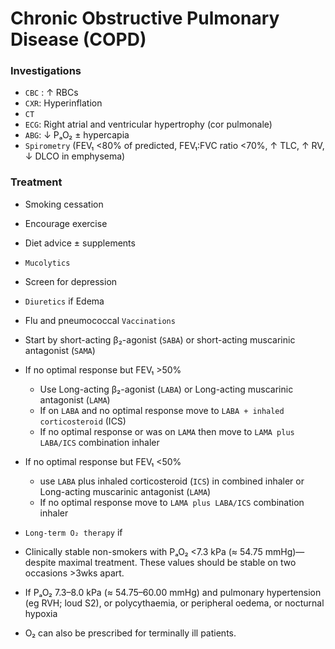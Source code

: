 # Chronic Obstructive Pulmonary Disease (COPD)

### Investigations

- `CBC` : ↑ RBCs
- `CXR`: Hyperinflation
- `CT`
- `ECG`: Right atrial and ventricular hypertrophy (cor pulmonale)
- `ABG`: ↓ PₐO₂ ± hypercapia
- `Spirometry` (FEV₁ <80% of predicted, FEV₁:FVC ratio <70%, ↑ TLC, ↑ RV, ↓ DLCO in emphysema)

### Treatment

- Smoking cessation
- Encourage exercise
- Diet advice ± supplements
- `Mucolytics`
- Screen for depression
- `Diuretics` if Edema
- Flu and pneumococcal `Vaccinations`
- Start by short-acting β₂-agonist (`SABA`) or short-acting muscarinic antagonist (`SAMA`)
- If no optimal response but FEV₁ >50%

  - Use Long-acting β₂-agonist (`LABA`) or Long-acting muscarinic antagonist (`LAMA`)
  - If on `LABA` and no optimal response move to `LABA + inhaled corticosteroid` (ICS)
  - If no optimal response or was on `LAMA` then move to `LAMA plus LABA/ICS` combination inhaler

- If no optimal response but FEV₁ <50%

  - use `LABA` plus inhaled corticosteroid (`ICS`) in combined inhaler or Long-acting muscarinic antagonist (`LAMA`)
  - If no optimal response move to `LAMA plus LABA/ICS` combination inhaler

- `Long-term O₂ therapy` if
- Clinically stable non-smokers with PₐO₂ <7.3 kPa (≈ 54.75 mmHg)—despite maximal treatment. These values should be stable on two occasions >3wks apart.
- If PₐO₂ 7.3–8.0 kPa (≈ 54.75–60.00 mmHg) and pulmonary hypertension (eg RVH; loud S2), or polycythaemia, or peripheral oedema, or nocturnal hypoxia
- O₂ can also be prescribed for terminally ill patients.
